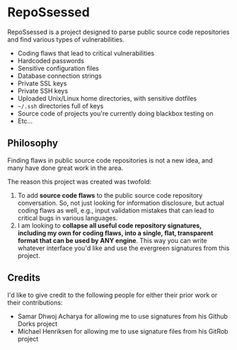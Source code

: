 # RepoSsessed

RepoSsessed is a project designed to parse public source code repositories and find various types of vulnerabilities. 

- Coding flaws that lead to critical vulnerabilities
- Hardcoded passwords
- Sensitive configuration files
- Database connection strings
- Private SSL keys
- Private SSH keys
- Uploaded Unix/Linux home directories, with sensitive dotfiles
- <code>~/.ssh</code> directories full of keys
- Source code of projects you're currently doing blackbox testing on
- Etc...

## Philosophy

Finding flaws in public source code repositories is not a new idea, and many have done great work in the area.

The reason this project was created was twofold:

1. To add **source code flaws** to the public source code repository conversation. So, not just looking for information disclosure, but actual coding flaws as well, e.g., input validation mistakes that can lead to critical bugs in various languages. 
2. I am looking to **collapse all useful code repository signatures, including my own for coding flaws, into a single, flat, transparent format that can be used by ANY engine**. This way you can write whatever interface you'd like and use the evergreen signatures from this project.

## Credits

I'd like to give credit to the following people for either their prior work or their contributions:

- Samar Dhwoj Acharya for allowing me to use signatures from his Github Dorks project
- Michael Henriksen for allowing me to use signature files from his GitRob project
